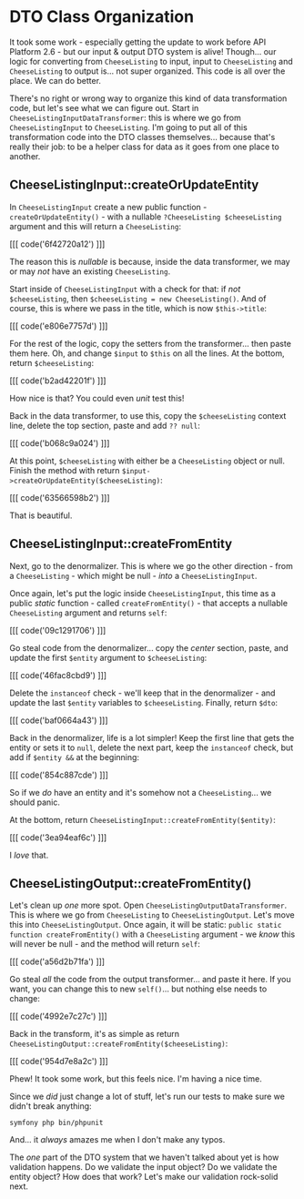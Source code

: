 # DTO Class Organization

It took some work - especially getting the update to work before API Platform 2.6 -
but our input & output DTO system is alive! Though... our logic for converting
from `CheeseListing` to input, input to `CheeseListing` and `CheeseListing` to
output is... not super organized. This code is all over the place. We can do
better.

There's no right or wrong way to organize this kind of data transformation code,
but let's see what we can figure out. Start in `CheeseListingInputDataTransformer`:
this is where we go from `CheeseListingInput` to `CheeseListing`. I'm going to put
all of this transformation code into the DTO classes themselves... because
that's really their job: to be a helper class for data as it goes from one place
to another.

## CheeseListingInput::createOrUpdateEntity

In `CheeseListingInput` create a new public function - `createOrUpdateEntity()` -
with a nullable `?CheeseListing $cheeseListing` argument and this will return a
`CheeseListing`:

[[[ code('6f42720a12') ]]]

The reason this is *nullable* is because, inside the data transformer, we may
or may *not* have an existing `CheeseListing`.

Start inside of `CheeseListingInput` with a check for that: if *not*
`$cheeseListing`, then `$cheeseListing = new CheeseListing()`. And of course, this
is where we pass in the title, which is now `$this->title`:

[[[ code('e806e7757d') ]]]

For the rest of the logic, copy the setters from the transformer... then paste
them here. Oh, and change `$input` to `$this` on all the lines. At the bottom,
return `$cheeseListing`:

[[[ code('b2ad42201f') ]]]

How nice is that? You could even *unit* test this!

Back in the data transformer, to use this, copy the `$cheeseListing` context
line, delete the top section, paste and add `?? null`:

[[[ code('b068c9a024') ]]]

At this point, `$cheeseListing` with either be a `CheeseListing` object or null.
Finish the method with return `$input->createOrUpdateEntity($cheeseListing)`:

[[[ code('63566598b2') ]]]

That is beautiful.

## CheeseListingInput::createFromEntity

Next, go to the denormalizer. This is where we go the other direction - from a
`CheeseListing` - which might be null - *into* a `CheeseListingInput`.

Once again, let's put the logic inside `CheeseListingInput`, this time as a
public *static* function - called `createFromEntity()` - that accepts a nullable
`CheeseListing` argument and returns `self`:

[[[ code('09c1291706') ]]]

Go steal code from the denormalizer... copy the *center* section, paste, and
update the first `$entity` argument to `$cheeseListing`:

[[[ code('46fac8cbd9') ]]]

Delete the `instanceof` check - we'll keep that in the denormalizer - and update
the last `$entity` variables to `$cheeseListing`. Finally, return `$dto`:

[[[ code('baf0664a43') ]]]

Back in the denormalizer, life is a lot simpler! Keep the first line that gets
the entity or sets it to `null`, delete the next part, keep the `instanceof`
check, but add if `$entity &&` at the beginning:

[[[ code('854c887cde') ]]]

So if we *do* have an entity and it's somehow not a `CheeseListing`... we should
panic.

At the bottom, return `CheeseListingInput::createFromEntity($entity)`:

[[[ code('3ea94eaf6c') ]]]

I *love* that.

## CheeseListingOutput::createFromEntity()

Let's clean up *one* more spot. Open `CheeseListingOutputDataTransformer`.
This is where we go from `CheeseListing` to `CheeseListingOutput`. Let's move this
into `CheeseListingOutput`. Once again, it will be static:
`public static function createFromEntity()` with a `CheeseListing` argument - we *know*
this will never be null - and the method will return `self`:

[[[ code('a56d2b71fa') ]]]

Go steal *all* the code from the output transformer... and paste it here. If
you want, you can change this to new `self()`... but nothing else needs to change:

[[[ code('4992e7c27c') ]]]

Back in the transform, it's as simple as return
`CheeseListingOutput::createFromEntity($cheeseListing)`:

[[[ code('954d7e8a2c') ]]]

Phew! It took some work, but this feels nice. I'm having a nice time.

Since we *did* just change a lot of stuff, let's run our tests to make sure
we didn't break anything:

```terminal
symfony php bin/phpunit
```

And... it *always* amazes me when I don't make any typos.

The *one* part of the DTO system that we haven't talked about yet is how
validation happens. Do we validate the input object? Do we validate the entity
object? How does that work? Let's make our validation rock-solid next.
